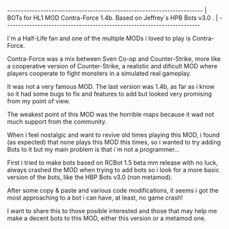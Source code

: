 *-----------------------------------------------------------------------*
| BOTs for HL1 MOD Contra-Force 1.4b. Based on Jeffrey´s HPB Bots v3.0 . |
*-----------------------------------------------------------------------*

I´m a Half-Life fan and one of the multiple MODs i loved to play is Contra-Force.

Contra-Force was a mix between Sven Co-op and Counter-Strike, more like a
cooperative version of Counter-Strike, a realistic and dificult MOD where players
cooperate to fight monsters in a simulated real gameplay.

It was not a very famous MOD. The last version was 1.4b, as far as i know
so it had some bugs to fix and features to add but looked very promising
from my point of view.

The weakest point of this MOD was the horrible maps because it wad not much
support from the community.

When i feel nostalgic and want to revive old times playing this MOD, i found
(as expected) that none plays this MOD this times, so i wanted to try adding Bots
to it but my main problem is that i´m not a programmer...

First i tried to make bots based on RCBot 1.5 beta mm release with no luck,
always crashed the MOD when trying to add bots so i look for a more basic version
of the bots, like the HBP Bots v3.0 (non metamod).

After some copy & paste and various code modifications, it seems i got the most
approaching to a bot i can have, at least, no game crash!

I want to share this to those posible interested and those that may help me make
a decent bots to this MOD, either this version or a metamod one.
